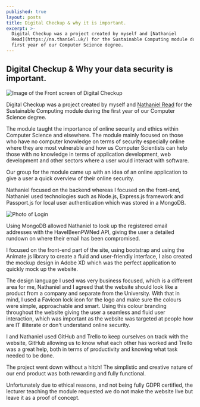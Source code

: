 ```yaml
---
published: true
layout: posts
title: Digital Checkup & why it is important.
excerpt: >-
  Digital Checkup was a project created by myself and [Nathaniel
  Read](https://na.thaniel.uk/) for the Sustainable Computing module during the
  first year of our Computer Science degree.
---
```


## Digital Checkup & Why your data security is important.

![Image of the Front screen of Digital Checkup]({{site.url}}/img/digitalCheckup.png)

Digital Checkup was a project created by myself and [Nathaniel Read](https://na.thaniel.uk/) for the Sustainable Computing module during the first year of our Computer Science degree. 

The module taught the importance of online security and ethics within Computer Science and elsewhere. The module mainly focused on those who have no computer knowledge on terms of security especially online where they are most vulnerable and how us Computer Scientists can help those with no knowledge in terms of application development, web development and other sectors where a user would interact with software.

Our group for the module came up with an idea of an online application to give a user a quick overview of their online security. 

Nathaniel focused on the backend whereas I focused on the front-end, Nathaniel used technologies such as Node.js, Express.js framework and Passport.js for local user authentication which was stored in a MongoDB. 

![Photo of Login]({{site.url}}/img/DigitalCheckupLogin.png)


Using MongoDB allowed Nathaniel to look up the registered email addresses with the HaveIBeenPWNed API, giving the user a detailed rundown on where their email has been compromised.

I focused on the front-end part of the site, using bootstrap and using the Animate.js library to create a fluid and user-friendly interface, I also created the mockup design in Adobe XD which was the perfect application to quickly mock up the website. 

The design language I used was very business focused, which is a different area for me, Nathaniel and I agreed that the website should look like a product from a company and separate from the University. With that in mind, I used a Favicon lock icon for the logo and make sure the colours were simple, approachable and smart. Using this colour branding throughout the website giving the user a seamless and fluid user interaction, which was important as the website was targeted at people how are IT illiterate or don't understand online security. 

I and Nathaniel used GitHub and Trello to keep ourselves on track with the website, GitHub allowing us to know what each other has worked and Trello was a great help, both in terms of productivity and knowing what task needed to be done. 

The project went down without a hitch! The simplistic and creative nature of our end product was both rewarding and fully functional. 

Unfortunately due to ethical reasons, and not being fully GDPR certified, the lecturer teaching the module requested we do not make the website live but leave it as a proof of concept.
